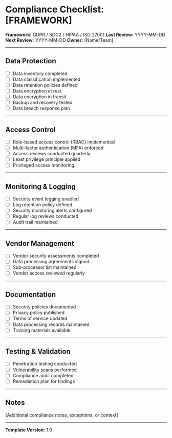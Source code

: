 # Compliance Checklist: [FRAMEWORK]

**Framework:** GDPR / SOC2 / HIPAA / ISO 27001
**Last Review:** YYYY-MM-DD
**Next Review:** YYYY-MM-DD
**Owner:** [Name/Team]

---

## Data Protection

- [ ] Data inventory completed
- [ ] Data classification implemented
- [ ] Data retention policies defined
- [ ] Data encryption at rest
- [ ] Data encryption in transit
- [ ] Backup and recovery tested
- [ ] Data breach response plan

---

## Access Control

- [ ] Role-based access control (RBAC) implemented
- [ ] Multi-factor authentication (MFA) enforced
- [ ] Access reviews conducted quarterly
- [ ] Least privilege principle applied
- [ ] Privileged access monitoring

---

## Monitoring & Logging

- [ ] Security event logging enabled
- [ ] Log retention policy defined
- [ ] Security monitoring alerts configured
- [ ] Regular log reviews conducted
- [ ] Audit trail maintained

---

## Vendor Management

- [ ] Vendor security assessments completed
- [ ] Data processing agreements signed
- [ ] Sub-processor list maintained
- [ ] Vendor access reviewed regularly

---

## Documentation

- [ ] Security policies documented
- [ ] Privacy policy published
- [ ] Terms of service updated
- [ ] Data processing records maintained
- [ ] Training materials available

---

## Testing & Validation

- [ ] Penetration testing conducted
- [ ] Vulnerability scans performed
- [ ] Compliance audit completed
- [ ] Remediation plan for findings

---

## Notes

[Additional compliance notes, exceptions, or context]

---

**Template Version:** 1.0
